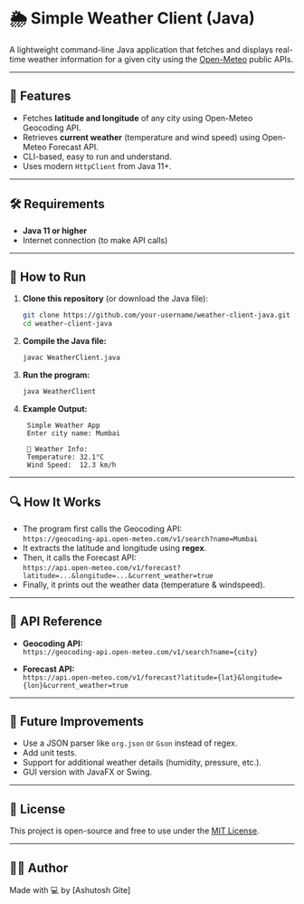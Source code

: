 # 🌦️ Simple Weather Client (Java)

A lightweight command-line Java application that fetches and displays real-time weather information for a given city using the [Open-Meteo](https://open-meteo.com/) public APIs.

---

## 📌 Features

- Fetches **latitude and longitude** of any city using Open-Meteo Geocoding API.
- Retrieves **current weather** (temperature and wind speed) using Open-Meteo Forecast API.
- CLI-based, easy to run and understand.
- Uses modern `HttpClient` from Java 11+.

---

## 🛠️ Requirements

- **Java 11 or higher**
- Internet connection (to make API calls)

---

## 🚀 How to Run

1. **Clone this repository** (or download the Java file):

    ```bash
    git clone https://github.com/your-username/weather-client-java.git
    cd weather-client-java
    ```

2. **Compile the Java file:**

    ```bash
    javac WeatherClient.java
    ```

3. **Run the program:**

    ```bash
    java WeatherClient
    ```

4. **Example Output:**

    ```
     Simple Weather App
     Enter city name: Mumbai

     📍 Weather Info:
     Temperature: 32.1°C
     Wind Speed:  12.3 km/h
    ```

---

## 🔍 How It Works

- The program first calls the Geocoding API:  
  `https://geocoding-api.open-meteo.com/v1/search?name=Mumbai`
- It extracts the latitude and longitude using **regex**.
- Then, it calls the Forecast API:  
  `https://api.open-meteo.com/v1/forecast?latitude=...&longitude=...&current_weather=true`
- Finally, it prints out the weather data (temperature & windspeed).

---

## 📄 API Reference

- **Geocoding API:**  
  `https://geocoding-api.open-meteo.com/v1/search?name={city}`

- **Forecast API:**  
  `https://api.open-meteo.com/v1/forecast?latitude={lat}&longitude={lon}&current_weather=true`

---

## 🧠 Future Improvements

- Use a JSON parser like `org.json` or `Gson` instead of regex.
- Add unit tests.
- Support for additional weather details (humidity, pressure, etc.).
- GUI version with JavaFX or Swing.

---

## 📜 License

This project is open-source and free to use under the [MIT License](LICENSE).

---

## 👩‍💻 Author

Made with 💻 by [Ashutosh Gite]
